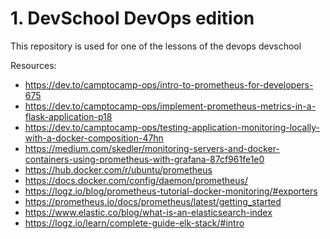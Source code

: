 # 1. DevSchool DevOps edition

This repository is used for one of the lessons of the devops devschool

Resources:

- https://dev.to/camptocamp-ops/intro-to-prometheus-for-developers-675
- https://dev.to/camptocamp-ops/implement-prometheus-metrics-in-a-flask-application-p18
- https://dev.to/camptocamp-ops/testing-application-monitoring-locally-with-a-docker-composition-47hn
- https://medium.com/skedler/monitoring-servers-and-docker-containers-using-prometheus-with-grafana-87cf961fe1e0
- https://hub.docker.com/r/ubuntu/prometheus
- https://docs.docker.com/config/daemon/prometheus/
- https://logz.io/blog/prometheus-tutorial-docker-monitoring/#exporters
- https://prometheus.io/docs/prometheus/latest/getting_started
- https://www.elastic.co/blog/what-is-an-elasticsearch-index
- https://logz.io/learn/complete-guide-elk-stack/#intro
